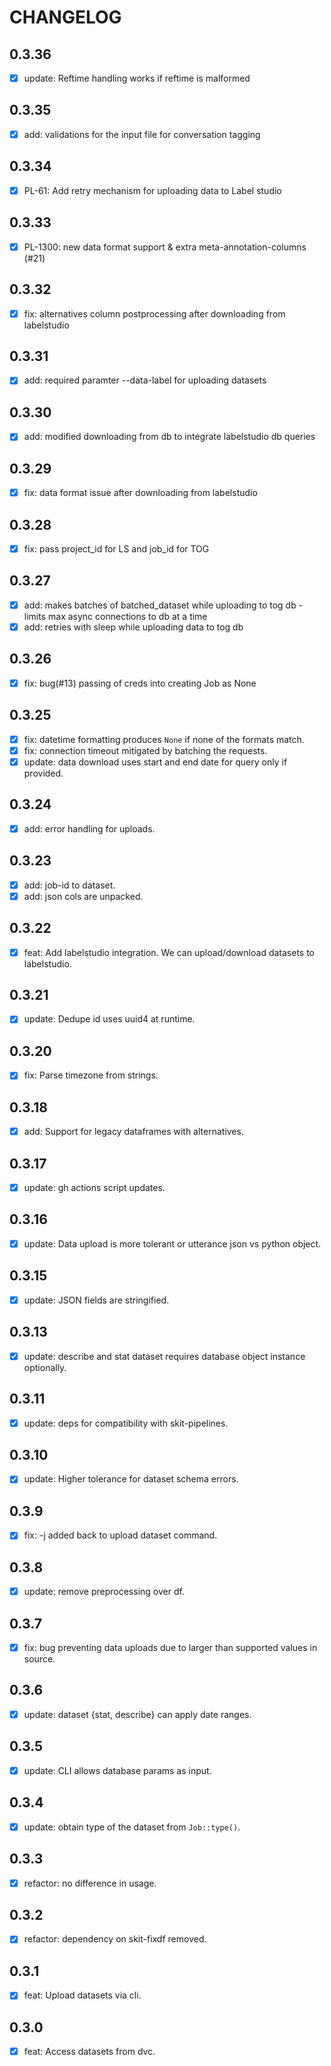 # CHANGELOG

## 0.3.36
- [x] update: Reftime handling works if reftime is malformed

## 0.3.35
- [x] add: validations for the input file for conversation tagging

## 0.3.34
- [x] PL-61: Add retry mechanism for uploading data to Label studio

## 0.3.33
- [x] PL-1300: new data format support & extra meta-annotation-columns  (#21)

## 0.3.32
- [x] fix: alternatives column postprocessing after downloading from labelstudio

## 0.3.31

- [x] add: required paramter --data-label for uploading datasets
## 0.3.30

- [x] add: modified downloading from db to integrate labelstudio db queries


## 0.3.29

- [x] fix: data format issue after downloading from labelstudio

## 0.3.28

- [x] fix: pass project_id for LS and job_id for TOG

## 0.3.27

- [x] add: makes batches of batched_dataset while uploading to tog db - limits max async connections to db at a time
- [x] add: retries with sleep while uploading data to tog db

## 0.3.26

- [x] fix: bug(#13) passing of creds into creating Job as None

## 0.3.25

- [x] fix: datetime formatting produces `None` if none of the formats match.
- [x] fix: connection timeout mitigated by batching the requests.
- [x] update: data download uses start and end date for query only if provided.

## 0.3.24

- [x] add: error handling for uploads.

## 0.3.23

- [x] add: job-id to dataset.
- [x] add: json cols are unpacked.

## 0.3.22

- [x] feat: Add labelstudio integration. We can upload/download datasets to labelstudio.

## 0.3.21

- [x] update: Dedupe id uses uuid4 at runtime.

## 0.3.20

- [x] fix: Parse timezone from strings.

## 0.3.18

- [x] add: Support for legacy dataframes with alternatives.

## 0.3.17

- [x] update: gh actions script updates.

## 0.3.16

- [x] update: Data upload is more tolerant or utterance json vs python object.

## 0.3.15

- [x] update: JSON fields are stringified.

## 0.3.13

- [x] update: describe and stat dataset requires database object instance optionally.

## 0.3.11

- [x] update: deps for compatibility with skit-pipelines.


## 0.3.10

- [x] update: Higher tolerance for dataset schema errors.

## 0.3.9

- [x] fix: -j added back to upload dataset command.

## 0.3.8

- [x] update: remove preprocessing over df.

## 0.3.7 

- [x] fix: bug preventing data uploads due to larger than supported values in source.

## 0.3.6

- [x] update: dataset {stat, describe} can apply date ranges.

## 0.3.5

- [x] update: CLI allows database params as input.

## 0.3.4

- [x] update: obtain type of the dataset from `Job::type()`.

## 0.3.3

- [x] refactor: no difference in usage.

## 0.3.2

- [x] refactor: dependency on skit-fixdf removed.

## 0.3.1

- [x] feat: Upload datasets via cli.

## 0.3.0

- [x] feat: Access datasets from dvc.
